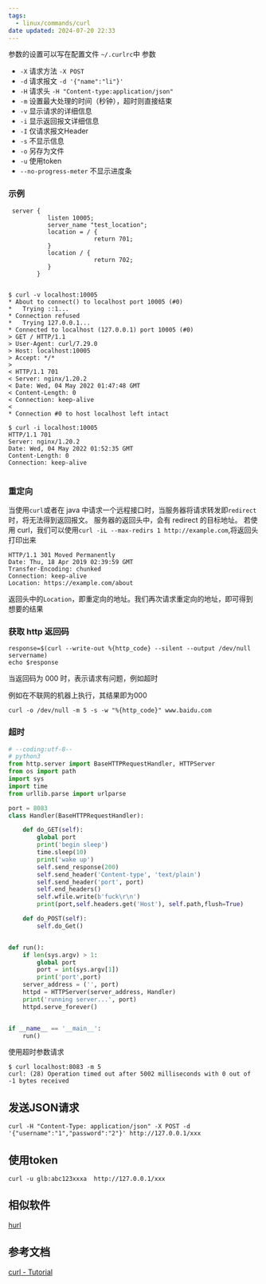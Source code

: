 ```yaml
---
tags:
  - linux/commands/curl
date updated: 2024-07-20 22:33
---
```


参数的设置可以写在配置文件 `~/.curlrc`中
参数

- `-X` 请求方法 `-X POST`
- `-d` 请求报文 `-d '{"name":"li"}'`
- `-H` 请求头 `-H "Content-type:application/json"`
- `-m` 设置最大处理的时间（秒钟），超时则直接结束
- `-v` 显示请求的详细信息
- `-i` 显示返回报文详细信息
- `-I` 仅请求报文Header
- `-s`  不显示信息
- `-o`  另存为文件
- `-u` 使用token
- `--no-progress-meter` 不显示进度条

### 示例

```nginx
 server {
           listen 10005;
           server_name "test_location";
           location = / {
                        return 701;
           }
           location / {
                        return 702;
           }
        }

```

```shell

$ curl -v localhost:10005
* About to connect() to localhost port 10005 (#0)
*   Trying ::1...
* Connection refused
*   Trying 127.0.0.1...
* Connected to localhost (127.0.0.1) port 10005 (#0)
> GET / HTTP/1.1
> User-Agent: curl/7.29.0
> Host: localhost:10005
> Accept: */*
> 
< HTTP/1.1 701 
< Server: nginx/1.20.2
< Date: Wed, 04 May 2022 01:47:48 GMT
< Content-Length: 0
< Connection: keep-alive
< 
* Connection #0 to host localhost left intact

$ curl -i localhost:10005
HTTP/1.1 701 
Server: nginx/1.20.2
Date: Wed, 04 May 2022 01:52:35 GMT
Content-Length: 0
Connection: keep-alive


```

### 重定向

当使用`curl`或者在 java 中请求一个远程接口时，当服务器将请求转发即`redirect`时，将无法得到返回报文。
服务器的返回头中，会有 redirect 的目标地址。
若使用 curl，我们可以使用`curl -iL --max-redirs 1 http://example.com`,将返回头打印出来

```shell
HTTP/1.1 301 Moved Permanently
Date: Thu, 18 Apr 2019 02:39:59 GMT
Transfer-Encoding: chunked
Connection: keep-alive
Location: https://example.com/about
```

返回头中的`Location`，即重定向的地址。我们再次请求重定向的地址，即可得到想要的结果

### 获取 http 返回码

```shell
response=$(curl --write-out %{http_code} --silent --output /dev/null servername)
echo $response

```

当返回码为 000 时，表示请求有问题，例如超时

例如在不联网的机器上执行，其结果即为000

```shell
curl -o /dev/null -m 5 -s -w "%{http_code}" www.baidu.com 
```

### 超时

```python
# --coding:utf-8--
# python3
from http.server import BaseHTTPRequestHandler, HTTPServer
from os import path
import sys
import time
from urllib.parse import urlparse

port = 8083
class Handler(BaseHTTPRequestHandler):

    def do_GET(self):
        global port
        print('begin sleep')
        time.sleep(10)
        print('wake up')
        self.send_response(200)
        self.send_header('Content-type', 'text/plain')
        self.send_header('port', port)
        self.end_headers()
        self.wfile.write(b'fuck\r\n')
        print(port,self.headers.get('Host'), self.path,flush=True)

    def do_POST(self):
        self.do_Get()


def run():
    if len(sys.argv) > 1:
        global port
        port = int(sys.argv[1])
        print('port',port)
    server_address = ('', port)
    httpd = HTTPServer(server_address, Handler)
    print('running server...', port)
    httpd.serve_forever()


if __name__ == '__main__':
    run()
```

使用超时参数请求

```shell
$ curl localhost:8083 -m 5
curl: (28) Operation timed out after 5002 milliseconds with 0 out of -1 bytes received

```

## 发送JSON请求

```shell
curl -H "Content-Type: application/json" -X POST -d  '{"username":"1","password":"2"}' http://127.0.0.1/xxx
```

## 使用token

```shell
curl -u glb:abc123xxxa  http://127.0.0.1/xxx
```

## 相似软件

[hurl](https://github.com/Orange-OpenSource/hurl)

## 参考文档

[curl - Tutorial](https://curl.se/docs/tutorial.html)
